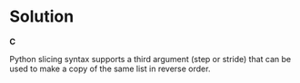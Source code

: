 # Solution

**C**

Python slicing syntax supports a third argument (step or stride) that can be used to make a copy of the same list in reverse order.